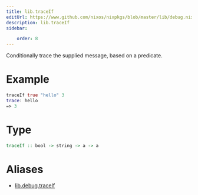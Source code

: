 ```yaml
---
title: lib.traceIf
editUrl: https://www.github.com/nixos/nixpkgs/blob/master/lib/debug.nix#L55C5
description: lib.traceIf
sidebar:

    order: 8
---
```


Conditionally trace the supplied message, based on a predicate.

# Example

```nix
traceIf true "hello" 3
trace: hello
=> 3
```

# Type

```haskell
traceIf :: bool -> string -> a -> a
```


# Aliases

- [lib.debug.traceIf](/reference/libdebug.traceIf)


